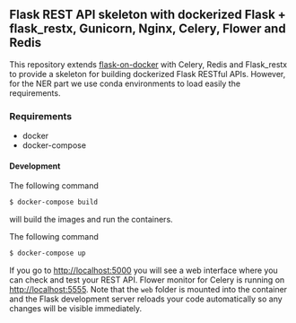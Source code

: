 ## Flask REST API skeleton with dockerized Flask + flask_restx, Gunicorn, Nginx, Celery, Flower and Redis


This repository extends [flask-on-docker](https://github.com/testdrivenio/flask-on-docker) with Celery, Redis and Flask_restx to provide a skeleton for building dockerized Flask RESTful APIs. However, for the NER part we use conda environments to load easily the requirements.

### Requirements
-  docker
-  docker-compose

#### Development

The following command

```sh
$ docker-compose build
```

will build the images and run the containers.

The following command

```sh
$ docker-compose up
```

If you go to [http://localhost:5000](http://localhost:5000) you will see a web interface where you can check and test your REST API. Flower monitor for Celery is running on [http://localhost:5555](http://localhost:5555). Note that the `web` folder is mounted into the container and the Flask development server reloads your code automatically so any changes will be visible immediately.

